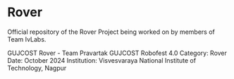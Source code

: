 # Rover
Official repository of the Rover Project being worked on by members of Team IvLabs.


GUJCOST Rover - Team Pravartak
GUJCOST Robofest 4.0
Category: Rover
Date: October 2024
Institution: Visvesvaraya National Institute of Technology, Nagpur
